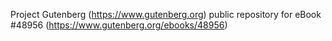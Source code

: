 Project Gutenberg (https://www.gutenberg.org) public repository for eBook #48956 (https://www.gutenberg.org/ebooks/48956)
